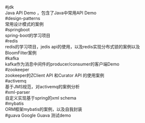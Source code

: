 #jdk  
Java API Demo ，包含了Java中常用API Demo  
#design-patterns  
常用设计模式的案例  
#springboot  
spring-boot的学习项目  
#redis  
redis的学习项目，jedis api的使用，以及redis实现分布式锁的案例以及 BloomFilter案例  
#kafka     
kafka作为消息中间件的producer/consumer的客户端Demo    
#zookeeper  
zookeeper的ZClient API 和Curator API 的使用案例   
#activemq    
基于JMS规范，对activemq的案例分析  
#xml-parser    
自定义实现基于spring的xml schema    
#mybatis  
ORM框架mybatis的案例，以及自我封装    
#guava
Google Guava 测试demo




